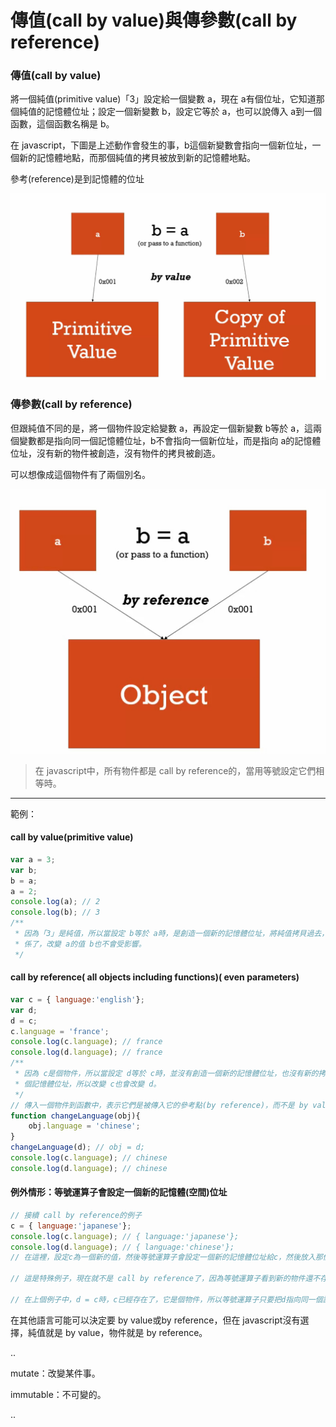 # 傳值(call by value)與傳參數(call by reference)

### 傳值(call by value)

將一個純值(primitive value)「3」設定給一個變數 a，現在 a有個位址，它知道那個純值的記憶體位址；設定一個新變數 b，設定它等於 a，也可以說傳入 a到一個函數，這個函數名稱是 b。

在 javascript，下圖是上述動作會發生的事，b這個新變數會指向一個新位址，一個新的記憶體地點，而那個純值的拷貝被放到新的記憶體地點。

參考(reference)是到記憶體的位址

<img src='images/36_001.jpg' width='700'>

### 傳參數(call by reference)

但跟純值不同的是，將一個物件設定給變數 a，再設定一個新變數 b等於 a，這兩個變數都是指向同一個記憶體位址，b不會指向一個新位址，而是指向 a的記憶體位址，沒有新的物件被創造，沒有物件的拷貝被創造。

可以想像成這個物件有了兩個別名。

<img src='images/36_002.jpg' width='700'>



> 在 javascript中，所有物件都是 call by reference的，當用等號設定它們相等時。

----------------------

範例：

#### call by value(primitive value)

```javascript
var a = 3;
var b;
b = a;
a = 2;
console.log(a); // 2
console.log(b); // 3
/**
 * 因為「3」是純值，所以當設定 b等於 a時，是創造一個新的記憶體位址，將純值拷貝過去，之後 a跟 b就沒有關
 * 係了，改變 a的值 b也不會受影響。
 */
```

#### call by reference( all objects including functions)( even parameters)

```javascript
var c = { language:'english'};
var d;
d = c;
c.language = 'france';
console.log(c.language); // france
console.log(d.language); // france
/**
 * 因為 c是個物件，所以當設定 d等於 c時，並沒有創造一個新的記憶體位址，也沒有新的拷貝被創造，它們都指向同一
 * 個記憶體位址，所以改變 c也會改變 d。
 */
// 傳入一個物件到函數中，表示它們是被傳入它的參考點(by reference)，而不是 by value，所以obj會指向d的記憶體位址，d已經指向c的記憶體位址。
function changeLanguage(obj){
	obj.language = 'chinese';
}
changeLanguage(d); // obj = d;
console.log(c.language); // chinese
console.log(d.language); // chinese
```

#### 例外情形：等號運算子會設定一個新的記憶體(空間)位址

```javascript
// 接續 call by reference的例子
c = { language:'japanese'};
console.log(c.language); // { language:'japanese'};
console.log(d.language); // { language:'chinese'};
// 在這裡，設定c為一個新的值，然後等號運算子會設定一個新的記憶體位址給c，然後放入那個值，所以d和c不再指向同一個記憶體位址了

// 這是特殊例子，現在就不是 call by reference了，因為等號運算子看到新的物件還不存在於記憶體，它必須建立另一個記憶體位址給這個新物件，所以它建立一個新的記憶體位址，然後將c指向他。

// 在上個例子中，d = c時，c已經存在了，它是個物件，所以等號運算子只要把d指向同一個記憶體位址就好。
```



在其他語言可能可以決定要 by value或by reference，但在 javascript沒有選擇，純值就是 by value，物件就是 by reference。

..

mutate：改變某件事。

immutable：不可變的。

..

